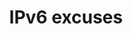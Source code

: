 ---
title: "IPv6 excuses"
categories: ["Development"]

link:
    url: "https://ipv6excuses.com/"
    dead: false

message: "Oh no, I cannot upgrade to IPv6 because..."
---
